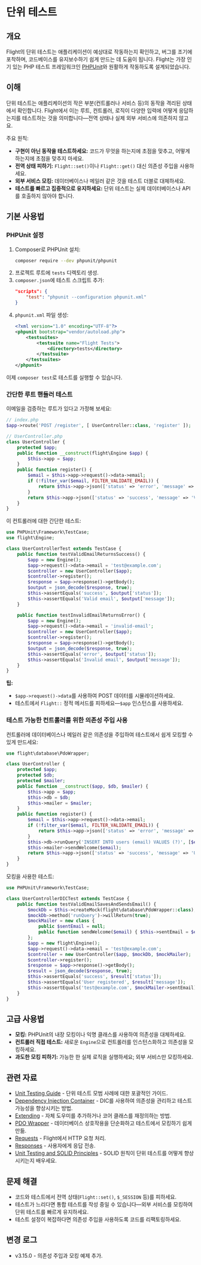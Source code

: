 # 단위 테스트

## 개요

Flight의 단위 테스트는 애플리케이션이 예상대로 작동하는지 확인하고, 버그를 조기에 포착하며, 코드베이스를 유지보수하기 쉽게 만드는 데 도움이 됩니다. Flight는 가장 인기 있는 PHP 테스트 프레임워크인 [PHPUnit](https://phpunit.de/)와 원활하게 작동하도록 설계되었습니다.

## 이해

단위 테스트는 애플리케이션의 작은 부분(컨트롤러나 서비스 등)의 동작을 격리된 상태에서 확인합니다. Flight에서 이는 루트, 컨트롤러, 로직이 다양한 입력에 어떻게 응답하는지를 테스트하는 것을 의미합니다—전역 상태나 실제 외부 서비스에 의존하지 않고요.

주요 원칙:
- **구현이 아닌 동작을 테스트하세요:** 코드가 무엇을 하는지에 초점을 맞추고, 어떻게 하는지에 초점을 맞추지 마세요.
- **전역 상태 피하기:** `Flight::set()`이나 `Flight::get()` 대신 의존성 주입을 사용하세요.
- **외부 서비스 모킹:** 데이터베이스나 메일러 같은 것을 테스트 더블로 대체하세요.
- **테스트를 빠르고 집중적으로 유지하세요:** 단위 테스트는 실제 데이터베이스나 API를 호출하지 않아야 합니다.

## 기본 사용법

### PHPUnit 설정

1. Composer로 PHPUnit 설치:
   ```bash
   composer require --dev phpunit/phpunit
   ```
2. 프로젝트 루트에 `tests` 디렉토리 생성.
3. `composer.json`에 테스트 스크립트 추가:
   ```json
   "scripts": {
       "test": "phpunit --configuration phpunit.xml"
   }
   ```
4. `phpunit.xml` 파일 생성:
   ```xml
   <?xml version="1.0" encoding="UTF-8"?>
   <phpunit bootstrap="vendor/autoload.php">
       <testsuites>
           <testsuite name="Flight Tests">
               <directory>tests</directory>
           </testsuite>
       </testsuites>
   </phpunit>
   ```

이제 `composer test`로 테스트를 실행할 수 있습니다.

### 간단한 루트 핸들러 테스트

이메일을 검증하는 루트가 있다고 가정해 보세요:

```php
// index.php
$app->route('POST /register', [ UserController::class, 'register' ]);

// UserController.php
class UserController {
    protected $app;
    public function __construct(flight\Engine $app) {
        $this->app = $app;
    }
    public function register() {
        $email = $this->app->request()->data->email;
        if (!filter_var($email, FILTER_VALIDATE_EMAIL)) {
            return $this->app->json(['status' => 'error', 'message' => 'Invalid email']);
        }
        return $this->app->json(['status' => 'success', 'message' => 'Valid email']);
    }
}
```

이 컨트롤러에 대한 간단한 테스트:

```php
use PHPUnit\Framework\TestCase;
use flight\Engine;

class UserControllerTest extends TestCase {
    public function testValidEmailReturnsSuccess() {
        $app = new Engine();
        $app->request()->data->email = 'test@example.com';
        $controller = new UserController($app);
        $controller->register();
        $response = $app->response()->getBody();
        $output = json_decode($response, true);
        $this->assertEquals('success', $output['status']);
        $this->assertEquals('Valid email', $output['message']);
    }

    public function testInvalidEmailReturnsError() {
        $app = new Engine();
        $app->request()->data->email = 'invalid-email';
        $controller = new UserController($app);
        $controller->register();
        $response = $app->response()->getBody();
        $output = json_decode($response, true);
        $this->assertEquals('error', $output['status']);
        $this->assertEquals('Invalid email', $output['message']);
    }
}
```

**팁:**
- `$app->request()->data`를 사용하여 POST 데이터를 시뮬레이션하세요.
- 테스트에서 `Flight::` 정적 메서드를 피하세요—`$app` 인스턴스를 사용하세요.

### 테스트 가능한 컨트롤러를 위한 의존성 주입 사용

컨트롤러에 데이터베이스나 메일러 같은 의존성을 주입하여 테스트에서 쉽게 모킹할 수 있게 만드세요:

```php
use flight\database\PdoWrapper;

class UserController {
    protected $app;
    protected $db;
    protected $mailer;
    public function __construct($app, $db, $mailer) {
        $this->app = $app;
        $this->db = $db;
        $this->mailer = $mailer;
    }
    public function register() {
        $email = $this->app->request()->data->email;
        if (!filter_var($email, FILTER_VALIDATE_EMAIL)) {
            return $this->app->json(['status' => 'error', 'message' => 'Invalid email']);
        }
        $this->db->runQuery('INSERT INTO users (email) VALUES (?)', [$email]);
        $this->mailer->sendWelcome($email);
        return $this->app->json(['status' => 'success', 'message' => 'User registered']);
    }
}
```

모킹을 사용한 테스트:

```php
use PHPUnit\Framework\TestCase;

class UserControllerDICTest extends TestCase {
    public function testValidEmailSavesAndSendsEmail() {
        $mockDb = $this->createMock(flight\database\PdoWrapper::class);
        $mockDb->method('runQuery')->willReturn(true);
        $mockMailer = new class {
            public $sentEmail = null;
            public function sendWelcome($email) { $this->sentEmail = $email; return true; }
        };
        $app = new flight\Engine();
        $app->request()->data->email = 'test@example.com';
        $controller = new UserController($app, $mockDb, $mockMailer);
        $controller->register();
        $response = $app->response()->getBody();
        $result = json_decode($response, true);
        $this->assertEquals('success', $result['status']);
        $this->assertEquals('User registered', $result['message']);
        $this->assertEquals('test@example.com', $mockMailer->sentEmail);
    }
}
```

## 고급 사용법

- **모킹:** PHPUnit의 내장 모킹이나 익명 클래스를 사용하여 의존성을 대체하세요.
- **컨트롤러 직접 테스트:** 새로운 `Engine`으로 컨트롤러를 인스턴스화하고 의존성을 모킹하세요.
- **과도한 모킹 피하기:** 가능한 한 실제 로직을 실행하세요; 외부 서비스만 모킹하세요.

## 관련 자료

- [Unit Testing Guide](/guides/unit-testing) - 단위 테스트 모범 사례에 대한 포괄적인 가이드.
- [Dependency Injection Container](/learn/dependency-injection-container) - DIC를 사용하여 의존성을 관리하고 테스트 가능성을 향상시키는 방법.
- [Extending](/learn/extending) - 자체 도우미를 추가하거나 코어 클래스를 재정의하는 방법.
- [PDO Wrapper](/learn/pdo-wrapper) - 데이터베이스 상호작용을 단순화하고 테스트에서 모킹하기 쉽게 만듦.
- [Requests](/learn/requests) - Flight에서 HTTP 요청 처리.
- [Responses](/learn/responses) - 사용자에게 응답 전송.
- [Unit Testing and SOLID Principles](/learn/unit-testing-and-solid-principles) - SOLID 원칙이 단위 테스트를 어떻게 향상시키는지 배우세요.

## 문제 해결

- 코드와 테스트에서 전역 상태(`Flight::set()`, `$_SESSION` 등)를 피하세요.
- 테스트가 느리다면 통합 테스트를 작성 중일 수 있습니다—외부 서비스를 모킹하여 단위 테스트를 빠르게 유지하세요.
- 테스트 설정이 복잡하다면 의존성 주입을 사용하도록 코드를 리팩토링하세요.

## 변경 로그

- v3.15.0 - 의존성 주입과 모킹 예제 추가.